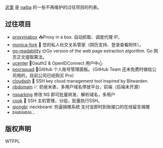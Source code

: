[这里](https://github.com/naibahq) 是 [naiba](https://github.com/naiba) 的一些不再维护的过往项目的列表。

## 过往项目

- [proxyinabox](https://github.com/naibahq/proxyinabox) 📥Proxy in a box. 自动抓取、调度代理 IP。
- [monica-fork](https://github.com/naibahq/monica-fork) 🧗 您的私人社交关系管家（阴历支持、登录查看附件）。
- [go-readability](https://github.com/naibahq/go-readability) 🌞Go version of the web page extraction algorithm. Go 网页正文提取算法。
- [ucenter](https://github.com/naibahq/ucenter) 🌚Oauth2 & OpenIDConnect 用户中心
- [poorsquad](https://github.com/naibahq/poorsquad) 🤙GitHub 个人账号管理面板。（GitHub Team 还未免费时做给公司用的，目前公司已经购买 Pro）
- [cloudssh](https://github.com/naibahq/cloudssh) 🔐 SSH key cloud management tool inspired by Bitwarden.
- [nbdomain](https://github.com/naibahq/nbdomain) 💹 奶爸米表，多用户域名停放平台，前端（后端未开源）
- [nsparking](https://github.com/naibahq/nsparking) 修改 NS 即可批量转发、解析域名，多用户
- [cook](https://github.com/naibahq/cook) 🍳 SSH 主机管理，分组，批量执行SSH。
- [qiongbi](https://github.com/naibahq/qiongbi) :neckbeard: 穷逼捐赠系统 支付宝即时到账接口的在线留言捐赠
- *blablabla...*

## 版权声明

<a href="http://www.wtfpl.net/"><img
       src="http://www.wtfpl.net/wp-content/uploads/2012/12/wtfpl-badge-4.png"
       width="80" height="15" alt="WTFPL" /></a>
